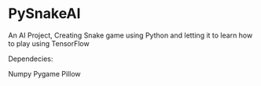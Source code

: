 # PySnakeAI
An AI Project, Creating Snake game using Python and letting it to learn how to play using TensorFlow

Dependecies:

Numpy
Pygame
Pillow
